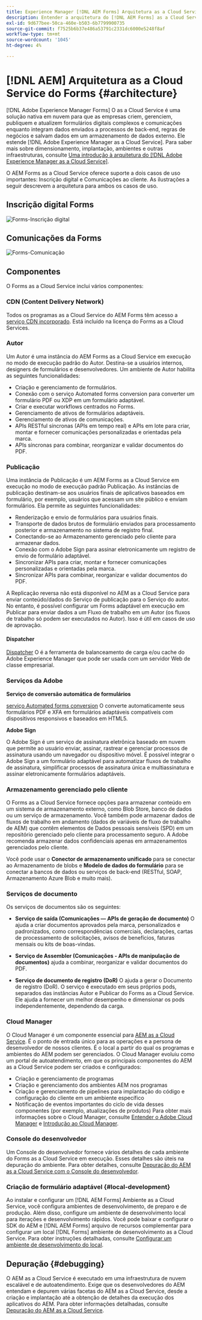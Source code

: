 ```yaml
---
title: Experience Manager [!DNL AEM Forms] Arquitetura as a Cloud Service
description: Entender a arquitetura do [!DNL AEM Forms] as a Cloud Service para conhecer os aspectos de escalabilidade, resiliência e desempenho da plataforma.
exl-id: 9d677bee-50ca-460e-b503-6b7799900735
source-git-commit: f7525b6b37e486a53791c2331dc6000e5248f8af
workflow-type: tm+mt
source-wordcount: '1045'
ht-degree: 4%

---
```


# [!DNL AEM] Arquitetura as a Cloud Service do Forms {#architecture}

[!DNL Adobe Experience Manager Forms] O as a Cloud Service é uma solução nativa em nuvem para que as empresas criem, gerenciem, publiquem e atualizem formulários digitais complexos e comunicações enquanto integram dados enviados a processos de back-end, regras de negócios e salvam dados em um armazenamento de dados externo. Ele estende [!DNL Adobe Experience Manager as a Cloud Service]. Para saber mais sobre dimensionamento, implantação, ambientes e outras infraestruturas, consulte [Uma introdução à arquitetura do [!DNL Adobe Experience Manager as a Cloud Service]](https://experienceleague.adobe.com/docs/experience-manager-cloud-service/core-concepts/architecture.html).

O AEM Forms as a Cloud Service oferece suporte a dois casos de uso importantes: Inscrição digital e Comunicações ao cliente. As ilustrações a seguir descrevem a arquitetura para ambos os casos de uso.

## Inscrição digital Forms

![Forms-Inscrição digital](assets/forms-cloud-service-architecture-forms-digital-enrollment.svg)

## Comunicações da Forms

![Forms-Comunicação](assets/forms-cloud-service-architecture-forms-communications.svg)

## Componentes

O Forms as a Cloud Service inclui vários componentes:

### CDN (Content Delivery Network)

Todos os programas as a Cloud Service do AEM Forms têm acesso a [serviço CDN incorporado](https://experienceleague.adobe.com/docs/experience-manager-cloud-service/content/implementing/content-delivery/cdn.html). Está incluído na licença do Forms as a Cloud Services.

### Autor

Um Autor é uma instância do AEM Forms as a Cloud Service em execução no modo de execução padrão do Autor. Destina-se a usuários internos, designers de formulários e desenvolvedores. Um ambiente de Autor habilita as seguintes funcionalidades:

* Criação e gerenciamento de formulários.
* Conexão com o serviço Automated forms conversion para converter um formulário PDF ou XDP em um formulário adaptável.
* Criar e executar workflows centrados no Forms.
* Gerenciamento de ativos de formulários adaptáveis.
* Gerenciamento de ativos de comunicações.
* APIs RESTful síncronas (APIs em tempo real) e APIs em lote para criar, montar e fornecer comunicações personalizadas e orientadas pela marca.
* APIs síncronas para combinar, reorganizar e validar documentos do PDF.

### Publicação

Uma instância de Publicação é um AEM Forms as a Cloud Service em execução no modo de execução padrão Publicação. As instâncias de publicação destinam-se aos usuários finais de aplicativos baseados em formulário, por exemplo, usuários que acessam um site público e enviam formulários. Ela permite as seguintes funcionalidades:

* Renderização e envio de formulários para usuários finais.
* Transporte de dados brutos de formulário enviados para processamento posterior e armazenamento no sistema de registro final.
* Conectando-se ao Armazenamento gerenciado pelo cliente para armazenar dados.
* Conexão com o Adobe Sign para assinar eletronicamente um registro de envio de formulário adaptável.
* Sincronizar APIs para criar, montar e fornecer comunicações personalizadas e orientadas pela marca.
* Sincronizar APIs para combinar, reorganizar e validar documentos do PDF.

A Replicação reversa não está disponível no AEM as a Cloud Service para enviar conteúdo/dados do Serviço de publicação para o Serviço do autor. No entanto, é possível configurar um Forms adaptável em execução em Publicar para enviar dados a um Fluxo de trabalho em um Autor (os fluxos de trabalho só podem ser executados no Autor). Isso é útil em casos de uso de aprovação.

#### Dispatcher

[Dispatcher](https://experienceleague.adobe.com/docs/experience-manager-cloud-service/content/implementing/content-delivery/disp-overview.html) O é a ferramenta de balanceamento de carga e/ou cache do Adobe Experience Manager que pode ser usada com um servidor Web de classe empresarial.

### Serviços da Adobe

**Serviço de conversão automática de formulários**

[serviço Automated forms conversion](https://experienceleague.adobe.com/docs/aem-forms-automated-conversion-service/using/introduction.html?lang=pt-BR) O converte automaticamente seus formulários PDF e XFA em formulários adaptáveis compatíveis com dispositivos responsivos e baseados em HTML5.

**Adobe Sign**

O Adobe Sign é um serviço de assinatura eletrônica baseado em nuvem que permite ao usuário enviar, assinar, rastrear e gerenciar processos de assinatura usando um navegador ou dispositivo móvel. É possível integrar o Adobe Sign a um formulário adaptável para automatizar fluxos de trabalho de assinatura, simplificar processos de assinatura única e multiassinatura e assinar eletronicamente formulários adaptáveis.

<!-- **PDF Service API**
Adobe’s PDF Services API lets create, combine, export, and extract data from PDFs through powerful and flexible cloud-based APIs. -->

### Armazenamento gerenciado pelo cliente

O Forms as a Cloud Service fornece opções para armazenar conteúdo em um sistema de armazenamento externo, como Blob Store, banco de dados ou um serviço de armazenamento. Você também pode armazenar dados de fluxos de trabalho em andamento (dados de variáveis de fluxo de trabalho de AEM) que contêm elementos de Dados pessoais sensíveis (SPD) em um repositório gerenciado pelo cliente para processamento seguro. A Adobe recomenda armazenar dados confidenciais apenas em armazenamentos gerenciados pelo cliente.

Você pode usar o **Conector de armazenamento unificado** para se conectar ao Armazenamento de blobs e **Modelo de dados do formulário** para se conectar a bancos de dados ou serviços de back-end (RESTful, SOAP, Armazenamento Azure Blob e muito mais).

### Serviços de documento

Os serviços de documentos são os seguintes:

* **Serviço de saída (Comunicações — APIs de geração de documento)** O ajuda a criar documentos aprovados pela marca, personalizados e padronizados, como correspondências comerciais, declarações, cartas de processamento de solicitações, avisos de benefícios, faturas mensais ou kits de boas-vindas.

* **Serviço de Assembler (Comunicações - APIs de manipulação de documentos)** ajuda a combinar, reorganizar e validar documentos do PDF.

* **Serviço de documento de registro (DoR)** O ajuda a gerar o Documento de registro (DoR). O serviço é executado em seus próprios pods, separados das instâncias Autor e Publicar do Forms as a Cloud Service. Ele ajuda a fornecer um melhor desempenho e dimensionar os pods independentemente, dependendo da carga.

### Cloud Manager

O Cloud Manager é um componente essencial para [AEM as a Cloud Service](https://experienceleague.adobe.com/docs/experience-manager-cloud-service/overview/introduction.html). É o ponto de entrada único para as operações e a persona de desenvolvedor de nossos clientes. É o local a partir do qual os programas e ambientes do AEM podem ser gerenciados. O Cloud Manager evoluiu como um portal de autoatendimento, em que os principais componentes do AEM as a Cloud Service podem ser criados e configurados:

* Criação e gerenciamento de programas
* Criação e gerenciamento dos ambientes AEM nos programas
* Criação e gerenciamento de pipelines para implantação do código e configuração do cliente em um ambiente específico
* Notificação de eventos importantes do ciclo de vida desses componentes (por exemplo, atualizações de produtos) Para obter mais informações sobre o Cloud Manager, consulte [Entender o Adobe Cloud Manager](https://experienceleague.adobe.com/docs/experience-manager-learn/foundation/cloud-manager/understand-cloud-manager-for-aem.html) e [Introdução ao Cloud Manager](https://experienceleague.adobe.com/docs/experience-manager-cloud-manager/using/introduction-to-cloud-manager.html?lang=pt-BR).

### Console do desenvolvedor

Um Console do desenvolvedor fornece vários detalhes de cada ambiente do Forms as a Cloud Service em execução. Esses detalhes são úteis na depuração do ambiente. Para obter detalhes, consulte [Depuração do AEM as a Cloud Service com o Console do desenvolvedor](https://experienceleague.adobe.com/docs/experience-manager-learn/cloud-service/debugging/debugging-aem-as-a-cloud-service/developer-console.html?lang=pt-BR).

<!--

+++CDN (Content Delivery Network):

Every AEM Forms as a Cloud Service program has access to Fastly CDN service. It is included in the licence of Forms as a Cloud Services.

+++

+++Adaptive Forms
Adaptive Forms enable customers to author web-friendly reflowable web forms and fragments that are used by the customers for their data capture needs. This feature enables customers to manage their complex data capture needs easily, by leveraging multiple integrations with Adobe Sign, Document Services, Form Data Model, Automated Forms Conversion service, and more.

+++

+++Automated Forms Conversion Service (AFCS)
Automated Forms Conversion service helps accelerate digitization and modernization of data capture experience through automated conversion of PDF forms to adaptive forms. The service, powered by Adobe Sensei, automatically converts your PDF forms to device-friendly, responsive, and HTML5-based adaptive forms. While leveraging the existing investments in PDF Forms and XFA, the service also applies appropriate validations, styling, and layout to adaptive form fields during conversion.

+++

+++Form Data Model
The Form Data Model (FDM) feature is the standard way of creating data integrations with external/internal data sources and using them across the different Forms as a Cloud Service features. FDM provides a rich editor for customers to integrate, define, and manage relationships between the different entities and data sources and perform operations on them. Form data is stored in a data store hosted on the customer premises. Organizations can also use blob store hosted by the cloud provider and Adobe Experince Platform to store data.

+++

+++Forms Workflows
Forms-centric workflows is an extension to the default AEM Workflow and provides our customers with additional workflow capabilities like Form Data review, task assignment, and document services invocation.

+++

+++Communications
Forms as a Cloud Service offering consists of multiple services tailored specifically for document processing.

+++

+++Document of Record
A Document of Record is a PDF version of a form. It provides an ability to keep a record of the information  that you provide and submit in an Adaptive Form in PDF fromat. The service provides a default DoR template and tools to develop a custom template.

+++

## Terminologies

<!-- ## Cloud Manager{#cloud-manager}

Cloud Manager is an essential component to [AEM as a Cloud Service](https://experienceleague.adobe.com/docs/experience-manager-cloud-service/overview/introduction.html?lang=en). Each new tenant of the [!DNL AEM Forms] as a Cloud Service is first provisioned for Cloud Manager access. Cloud Manager is the single-entry point for the operations and developer persona of our customers. It is the place from where the AEM programs and environments can be managed. Cloud Manager has evolved as a self-service portal where the main components of the AEM as a Cloud Service can be created and configured:

* Creating and managing programs
* Creating and managing the AEM environments within the programs
* Creating and managing the pipelines for deploying the customer code and configuration to a particular environment
* Getting notified of important lifecycle events for these components (for example, product updates)
For more information about Cloud Manager, see [Understand Adobe Cloud Manager](https://experienceleague.adobe.com/docs/experience-manager-learn/foundation/cloud-manager/understand-cloud-manager-for-aem.html) and [Introduction to Cloud Manager](https://experienceleague.adobe.com/docs/experience-manager-cloud-manager/using/introduction-to-cloud-manager.html).

## Users and Authentication {#users-and-authentication}

AEM as a Cloud Service includes Admin Console support for AEM instances and Adobe Identity Management System (IMS) based authentication. The Admin Console allows administrators to centrally manage all Experience Cloud users. Users and Groups can be assigned to product profiles associated with AEM as a Cloud Service instances, allowing them to log in to that instance. For more information about users, authentication, and, and accessing an instance of AEM as a Cloud Service, see [IMS Support for [!DNL Adobe Experience Manager] as a Cloud Service](https://experienceleague.adobe.com/docs/experience-manager-cloud-service/security/ims-support.html?lang=en#introduction).

Various personas are involved in a typical [!DNL AEM Forms] project. After you log in to your [!DNL AEM Forms] as a Cloud Service instance, you can [add users in admin console](https://experienceleague.adobe.com/docs/experience-manager-cloud-service/security/ims-support.html) for personas applicable to your organization or project and [assign users to built-in groups](forms-groups-privileges-tasks.md) to provide them required privileges.

To learn various in-built [!DNL AEM Forms] specific user groups and privileges available on [!DNL AEM Forms] as a Cloud Services instance, see [Configure, user, roles and groups](forms-groups-privileges-tasks.md). 

## Developer Experience {#developer-experience}

The new architecture supporting AEM as a Cloud Service brings some key changes to the overall developer experience. One of the major goals for the changes to developer experience is to allow migration to AEM as a Cloud Service as quickly as possible, with little modifications to existing custom code.

## Cloud development {#cloud-development}

Here are the guidelines to run your existing code smoothly on AEM as a Cloud Service environment:

* Store your code and configurations to the Git repository of the associated Cloud Manager program. It makes managing and integrating code with CI/CD a breeze.  
* Make application code and configuration compatible with the baseline [!DNL AEM Forms] images. Using the latest APIs helps to build faster and secure applications.
* Use the Cloud Manager pipeline associated with the Cloud Manager environment to build and deploy applications. It helps you bring the latest features and bug fixed for [!DNL AEM Forms] as a Cloud Service to your environment.
* Try that your custom applications pass all the code quality, security, and performance gates enforced in the pipeline. It helps build secure and better performing applications which leads to better customer experience. You can always use Cloud Manager UI to skip some checks.
This process is commonly referred to as cloud-first development. [!DNL AEM Forms] as a Cloud Service also provides an SDK to support rapid development before the pending code and configuration changes are attempted in the cloud.
Some interfaces that were previously part of the AEM QuickStart are no longer available to the users of the AEM as a Cloud Service environment. For instance, the Web Console where OSGI bundles and their associated configuration are managed. The CRXDE Lite content repository browser becomes only accessible on non-production environment types. A subset of the Web Console functionalities that developers require, especially when it comes to diagnostics and status purposes, is made available via a new developer console.
Also, one of the most common requirements for developers is quick access to the log files of the various environments. With [!DNL AEM Cloud Service], the log files of the different nodes in the Author, Publish are made available via the Cloud Manager, either in the form of files that can be downloaded or via APIs for tailing the logs. Due to the clear separation of code and content, developers can use a particular process for updating content as part of a deployment. The typical use cases for mutable content are:
* Standard “default” content that is part of the customer project (for example, folders, templates, workflows...)
* Search index definitions
* ACLs and permissions
* Service users and user groups
Set up your development environment, [Configure your CI/CD Pipeline](https://experienceleague.adobe.com/docs/experience-manager-cloud-manager/using/how-to-use/configuring-pipeline.html), and learn to [deploy your code](https://experienceleague.adobe.com/docs/experience-manager-cloud-manager/using/how-to-use/deploying-code.html) on the environment. -->

### Criação de formulário adaptável {#local-development}

Ao instalar e configurar um [!DNL AEM Forms] Ambiente as a Cloud Service, você configura ambientes de desenvolvimento, de preparo e de produção. Além disso, configure um ambiente de desenvolvimento local para iterações e desenvolvimento rápidos. Você pode baixar e configurar o SDK do AEM e [!DNL AEM Forms] arquivo de recursos complementar para configurar um local [!DNL Forms] ambiente de desenvolvimento as a Cloud Service.  Para obter instruções detalhadas, consulte [Configurar um ambiente de desenvolvimento do local](setup-local-development-environment.md).

## Depuração {#debugging}

O AEM as a Cloud Service é executado em uma infraestrutura de nuvem escalável e de autoatendimento. Exige que os desenvolvedores do AEM entendam e depurem várias facetas do AEM as a Cloud Service, desde a criação e implantação até a obtenção de detalhes da execução dos aplicativos do AEM. Para obter informações detalhadas, consulte [Depuração do AEM as a Cloud Service](https://experienceleague.adobe.com/docs/experience-manager-learn/cloud-service/debugging/debugging-aem-as-a-cloud-service/overview.html).
